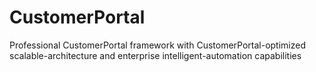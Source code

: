 # CustomerPortal
Professional CustomerPortal framework with CustomerPortal-optimized scalable-architecture and enterprise intelligent-automation capabilities
